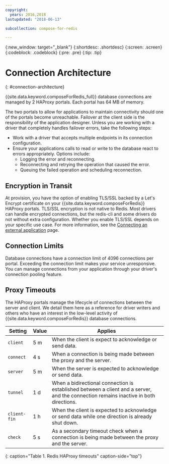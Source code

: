 ```yaml
---
copyright:
  years: 2016,2018
lastupdated: "2018-06-13"

subcollection: compose-for-redis

---
```


{:new_window: target="_blank"}
{:shortdesc: .shortdesc}
{:screen: .screen}
{:codeblock: .codeblock}
{:pre: .pre}
{:tip: .tip}

# Connection Architecture
{: #connection-architecture}

{{site.data.keyword.composeForRedis_full}} database connections are managed by 2 HAProxy portals. Each portal has 64 MB of memory. 

The two portals to allow for applications to maintain connectivity should one of the portals become unreachable. Failover at the client side is the responsibility of the application designer. Unless you are working with a driver that completely handles failover errors, take the following steps:

* Work with a driver that accepts multiple endpoints in its connection configuration.
* Ensure your applications calls to read or write to the database react to errors appropriately. Options include:
  + Logging the error and reconnecting.
  + Reconnecting and retrying the operation that caused the error.
  + Queuing the failed operation and scheduling reconnection.

## Encryption in Transit

At provision, you have the option of enabling TLS/SSL backed by a Let's Encrypt certificate on your {{site.data.keyword.composeForRedis}} HAProxy portals. TLS/SSL encryption is not native to Redis. Most drivers can handle encrypted connections, but the redis-cli and some drivers do not without extra configuration. Whether you enable TLS/SSL depends on your specific use case. For more information, see the [Connecting an external application](/docs/services/ComposeForRedis?topic=compose-for-redis-external-app) page.

## Connection Limits

Database connections have a connection limit of 4096 connections per portal. Exceeding the connection limit makes your service unresponsive. You can manage connections from your application through your driver's connection pooling feature.

## Proxy Timeouts

The HAProxy portals manage the lifecycle of connections between the server and client. We detail them here as a reference for driver writers and others who have an interest in the low-level activity of {{site.data.keyword.composeForRedis}} database connections.

Setting | Value | Applies
----------|-----------|-----------
`client` | 5 m | When the client is expect to acknowledge or send data.
`connect` | 4 s | When a connection is being made between the proxy and the server.
`server` | 5 m | When the server is expected to acknowledge or send data.
`tunnel` | 1 d | When a bidirectional connection is established between a client and a server, and the connection remains inactive in both directions.
`client-fin` | 1 h | When the client is expected to acknowledge or send data while one direction is already shut down.
`check` | 5 s | As a secondary timeout check when a connection is being made between the proxy and the server.
{: caption="Table 1. Redis HAProxy timeouts" caption-side="top"}




